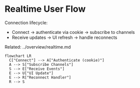 # Realtime User Flow

Connection lifecycle:
- Connect → authenticate via cookie → subscribe to channels
- Receive updates → UI refresh → handle reconnects

Related: ../overview/realtime.md

```mermaid
flowchart LR
  C["Connect"] --> A["Authenticate (cookie)"]
  A --> S["Subscribe Channels"]
  S --> E["Receive Events"]
  E --> U["UI Update"]
  E --> R["Reconnect Handler"]
  R --> S
```


